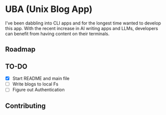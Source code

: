 # UBA (Unix Blog App)
I've been dabbling into CLI apps and for the longest time wanted to develop this app. With the recent increase in AI writing apps and LLMs, developers can benefit from having content on their terminals.

##  Roadmap

## TO-DO
- [x] Start README and main file
- [ ] Write blogs to local Fs
- [ ] Figure out Authentication

## Contributing


